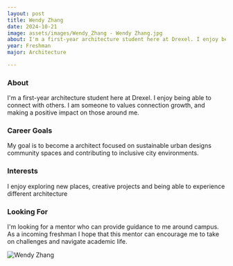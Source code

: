 ```yaml
---
layout: post
title: Wendy Zhang 
date: 2024-10-21
image: assets/images/Wendy_Zhang - Wendy Zhang.jpg
about: I'm a first-year architecture student here at Drexel. I enjoy being able to connect with others. I am someone to values connection growth, and making a positive impact on those around me. 
year: Freshman
major: Architecture 

---
```


### About

I'm a first-year architecture student here at Drexel. I enjoy being able to connect with others. I am someone to values connection growth, and making a positive impact on those around me. 

### Career Goals

My goal is to become a architect focused on sustainable urban designs community spaces and contributing to inclusive city environments.

### Interests

I enjoy exploring new places, creative projects and being able to experience different architecture

### Looking For

I'm looking for a mentor who can provide guidance to me around campus. As a incoming  freshman I hope that this mentor can encourage me to take on challenges and navigate academic life.

<div class="text-center my-5">
    <img src="https://sase-drexel.github.io/mentorship-2024/assets/images/Wendy_Zhang - Wendy Zhang.jpg" alt="Wendy Zhang" class="rounded post-img" />
</div>
